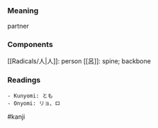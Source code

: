 ### Meaning

partner

### Components

[[Radicals/人|人]]: person [[呂]]: spine; backbone

### Readings

```
- Kunyomi: とも
- Onyomi: リョ、ロ
```

#kanji